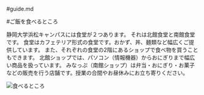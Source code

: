 #guide.md

#ご飯を食べるところ

静岡大学浜松キャンパスには食堂が２つあります。
それは北館食堂と南館食堂です。
食堂はカフェテリア形式の食堂です。おかず、丼、麺類など幅広くご提供しています。
また、それぞれの食堂の2階にあるショップで食べ物を買うこともできます。
北館ショップでは、パソコン（情報機器）からおにぎりまで幅広い商品を扱っています。
みなっぷ（南館ショップ）は弁当・おにぎり・お菓子などの販売を行う店舗です。授業の合間やお昼休みにお立ち寄りください。


![食べるところ](https://www.univcoop-tokai.jp/sucoop/nus/webapp/data_images_im/html_file/%E6%B5%9C%E6%9D%BE%E3%82%AD%E3%83%A3%E3%83%B3%E3%83%91%E3%82%B9%E7%94%9F%E5%8D%94%E3%83%9E%E3%83%83%E3%83%97_page-0001(1).jpg)

